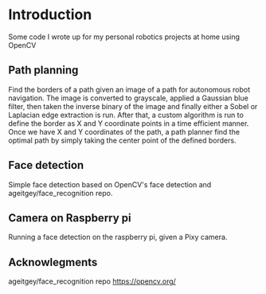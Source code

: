 # Introduction
Some code I wrote up for my personal robotics projects at home using OpenCV

## Path planning 
Find the borders of a path given an image of a path for autonomous robot navigation. The image is converted to grayscale, applied a Gaussian blue filter, then taken the inverse binary of the image and finally either a Sobel or Laplacian edge extraction is run. 
After that, a custom algorithm is run to define the border as X and Y coordinate points in a time efficient manner. 
Once we have X and Y coordinates of the path, a path planner find the optimal path by simply taking the center point of the defined borders. 


## Face detection
Simple face detection based on OpenCV's face detection and ageitgey/face_recognition repo. 

## Camera on Raspberry pi
Running a face detection on the raspberry pi, given a Pixy camera. 

## Acknowlegments 
ageitgey/face_recognition repo
https://opencv.org/
